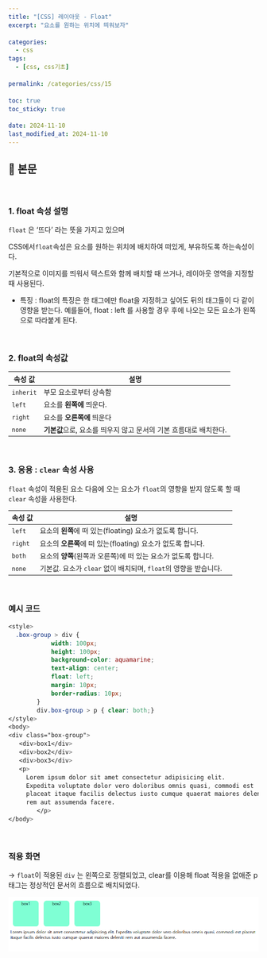 ```yaml
---
title: "[CSS] 레이아웃 - Float"
excerpt: "요소를 원하는 위치에 띄워보자"

categories:
  - css
tags:
  - [css, css기초]

permalink: /categories/css/15

toc: true
toc_sticky: true

date: 2024-11-10
last_modified_at: 2024-11-10
---
```


## 🦥 본문

<br>

### 1. float 속성 설명

`float` 은 ‘뜨다’ 라는 뜻을 가지고 있으며

CSS에서`float`속성은 요소를 원하는 위치에 배치하여 떠있게, 부유하도록 하는속성이다.

기본적으로 이미지를 띄워서 텍스트와 함께 배치할 때 쓰거나, 레이아웃 영역을 지정할 때 사용된다.

- 특징 : float의 특징은 한 태그에만 float을 지정하고 싶어도 뒤의 태그들이 다 같이 영향을 받는다. 
예를들어, float : left  를 사용할 경우 후에 나오는 모든 요소가 왼쪽으로 따라붙게 된다.

<br>

### 2. float의 속성값

| 속성 값 | 설명 |
| --- | --- |
| `inherit` | 부모 요소로부터 상속함 |
| `left` | 요소를 **왼쪽에** 띄운다. |
| `right` | 요소를 **오른쪽에** 띄운다 |
| `none` | **기본값**으로, 요소를 띄우지 않고 문서의 기본 흐름대로 배치한다. |

<br>

### 3. 응용 : `clear` 속성 사용

 `float` 속성이 적용된 요소 다음에 오는 요소가 `float`의 영향을 받지 않도록 할 때 `clear` 속성을 사용한다.

| 속성 값 | 설명 |  |
| --- | --- | --- |
| `left` | 요소의 **왼쪽**에 떠 있는(floating) 요소가 없도록 합니다. |  |
| `right` | 요소의 **오른쪽**에 떠 있는(floating) 요소가 없도록 합니다. |  |
| `both` | 요소의 **양쪽**(왼쪽과 오른쪽)에 떠 있는 요소가 없도록 합니다. |  |
| `none` | 기본값. 요소가 `clear` 없이 배치되며, `float`의 영향을 받습니다. |  |

<br>

### 예시 코드

```css
<style>
  .box-group > div {
            width: 100px;
            height: 100px;
            background-color: aquamarine;
            text-align: center;  
            float: left; 
            margin: 10px;
            border-radius: 10px;         
        }
        div.box-group > p { clear: both;}
</style>
<body>
<div class="box-group">
   <div>box1</div>
   <div>box2</div>
   <div>box3</div>
   <p>
     Lorem ipsum dolor sit amet consectetur adipisicing elit. 
     Expedita voluptate dolor vero doloribus omnis quasi, commodi est 
     placeat itaque facilis delectus iusto cumque quaerat maiores deleniti 
     rem aut assumenda facere.
        </p>
</body>
```

<br>

### 적용 화면

→ `float`이 적용된 `div` 는 왼쪽으로 정렬되었고, clear를 이용해 float 적용을 없애준 p태그는 정상적인 문서의 흐름으로 배치되었다. 

![float속성 결과](/assets/images/posts_img/css/css_images15.png)

<br>
<br>